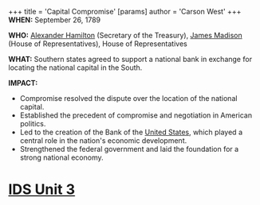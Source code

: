 +++
 title = 'Capital Compromise'
[params]
	author = 'Carson West'
+++
**WHEN:** September 26, 1789

**WHO:** [Alexander Hamilton](./../alexander-hamilton/) (Secretary of the Treasury), [James Madison](./../james-madison/) (House of Representatives), House of Representatives

**WHAT:** Southern states agreed to support a national bank in exchange for locating the national capital in the South.

**IMPACT:**
* Compromise resolved the dispute over the location of the national capital.
* Established the precedent of compromise and negotiation in American politics.
* Led to the creation of the Bank of the [United States](./../united-states/), which played a central role in the nation's economic development.
* Strengthened the federal government and laid the foundation for a strong national economy.
# [IDS Unit 3](./../ids-unit-3/)